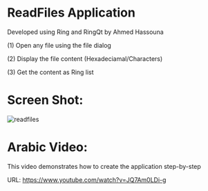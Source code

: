ReadFiles Application
=====================

Developed using Ring and RingQt by Ahmed Hassouna

(1) Open any file using the file dialog

(2) Display the file content (Hexadeciamal/Characters)

(3) Get the content as Ring list

# Screen Shot:

![readfiles](https://raw.githubusercontent.com/ring-lang/ring/master/applications/readfiles/screenshot.png)

# Arabic Video: 

This video demonstrates how to create the application step-by-step

URL: https://www.youtube.com/watch?v=JQ7Am0LDi-g